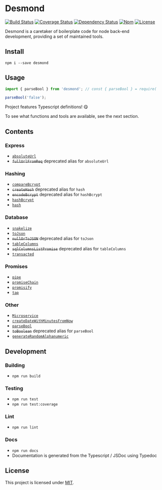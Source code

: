 # Desmond

[![Build Status](https://img.shields.io/travis/com/AckeeCZ/desmond/master.svg?style=flat-square)](https://travis-ci.com/AckeeCZ/desmond)
[![Coverage Status](https://img.shields.io/coveralls/github/AckeeCZ/desmond.svg?style=flat-square)](https://coveralls.io/github/AckeeCZ/desmond?branch=master)
[![Dependency Status](https://img.shields.io/david/AckeeCZ/desmond.svg?style=flat-square)](https://david-dm.org/AckeeCZ/desmond)
[![Npm](https://img.shields.io/npm/v/desmond.svg?style=flat-square)](https://www.npmjs.com/package/desmond)
[![License](https://img.shields.io/github/license/AckeeCZ/desmond.svg?style=flat-square)](https://github.com/AckeeCZ/desmond/blob/master/LICENSE)

Desmond is a caretaker of boilerplate code for node back-end development, providing a set of maintained tools.

## Install

```shell
npm i --save desmond
```

## Usage
```ts
import { parseBool } from 'desmond'; // const { parseBool } = require('desmond');

parseBool('false');
```

Project features Typescript definitions! :yum:

To see what functions and tools are available, see the next section.

## Contents

### Express
 - [`absoluteUrl`](https://ackeecz.github.io/desmond/globals.html#absoluteurl)
 - ~~`fullUrlFromReq`~~ deprecated alias for `absoluteUrl`

### Hashing
 - [`compareBcrypt`](https://ackeecz.github.io/desmond/globals.html#comparebcrypt)
 - ~~`createHash`~~ deprecated alias for `hash`
 - ~~`encodeBcrypt`~~ deprecated alias for `hashBcrypt`
 - [`hashBcrypt`](https://ackeecz.github.io/desmond/globals.html#hashbcrypt)
 - [`hash`](https://ackeecz.github.io/desmond/globals.html#hash)

### Database
 - [`snakelize`](https://ackeecz.github.io/desmond/globals.html#snakelize)
 - [`toJson`](https://ackeecz.github.io/desmond/globals.html#tojson)
 - ~~`nullOrToJSON`~~ deprecated alias for `toJson`
 - [`tableColumns`](https://ackeecz.github.io/desmond/globals.html#tablecolumns)
 - ~~`sqlColumnsListPromise`~~ deprecated alias for `tableColumns`
 - [`transacted`](https://ackeecz.github.io/desmond/globals.html#transacted)

### Promises
 - [`pipe`](https://ackeecz.github.io/desmond/globals.html#pipe)
 - [`promiseChain`](https://ackeecz.github.io/desmond/globals.html#promisechain)
 - [`promisify`](https://ackeecz.github.io/desmond/globals.html#promisify)
 - [`tap`](https://ackeecz.github.io/desmond/globals.html#tap)

### Other
 - [`Microservice`](https://ackeecz.github.io/desmond/classes/microservice.html)
 - [`createDateWithMinutesFromNow`](https://ackeecz.github.io/desmond/globals.html#createdatewithminutesfromnow)
 - [`parseBool`](https://ackeecz.github.io/desmond/globals.html#parsebool)
 - ~~`toBoolean`~~ deprecated alias for `parseBool`
 - [`generateRandomAlphanumeric`](https://ackeecz.github.io/desmond/globals.html#generaterandomalphanumeric)

## Development

### Building

 - `npm run build`

### Testing

 - `npm run test`
 - `npm run test:coverage`

### Lint

 - `npm run lint`

### Docs

 - `npm run docs`
 - Documentation is generated from the Typescript / JSDoc using Typedoc

## License

This project is licensed under [MIT](./LICENSE).
